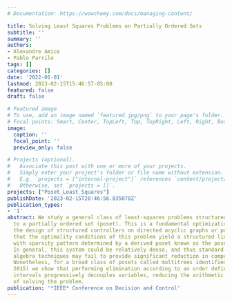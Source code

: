 ```yaml
---
# Documentation: https://wowchemy.com/docs/managing-content/

title: Solving Least Squares Problems on Partially Ordered Sets
subtitle: ''
summary: ''
authors:
- Alexandre Amice
- Pablo Parrilo
tags: []
categories: []
date: '2022-01-01'
lastmod: 2023-02-15T15:46:57-05:00
featured: false
draft: false

# Featured image
# To use, add an image named `featured.jpg/png` to your page's folder.
# Focal points: Smart, Center, TopLeft, Top, TopRight, Left, Right, BottomLeft, Bottom, BottomRight.
image:
  caption: ''
  focal_point: ''
  preview_only: false

# Projects (optional).
#   Associate this post with one or more of your projects.
#   Simply enter your project's folder or file name without extension.
#   E.g. `projects = ["internal-project"]` references `content/project/deep-learning/index.md`.
#   Otherwise, set `projects = []`.
projects: ["Poset_Least_Squares"]
publishDate: '2023-02-15T20:46:56.835078Z'
publication_types:
- '1'
abstract: We study a general class of least-squares problems structured according
  to a partially ordered set (poset). This is a fundamental optimization problem underlying
  the design of structured controllers on directed acyclic graphs or posets. We show
  that the optimality conditions of this problem yield a structured linear system,
  with sparsity pattern determined by a derived poset known as the poset of intervals.
  In general, this system could be relatively dense, and thus standard sparse linear
  algebra techniques may fail to provide significant reduction in computational complexity.
  Nonetheless, for a broad class of posets called multitrees identified in (Nayyar
  2015) we show that performing elimination according to an order defined by the poset
  intervals progressively decouples variables, reducing the arithmetic complexity
  of solving the problem.
publication: '*IEEE* Conference on Decision and Control'
---
```

